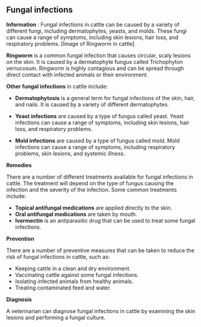 ## Fungal infections

**Information** : Fungal infections in cattle can be caused by a variety of different fungi, including dermatophytes, yeasts, and molds. These fungi can cause a range of symptoms, including skin lesions, hair loss, and respiratory problems.
[Image of Ringworm in cattle]

**Ringworm** is a common fungal infection that causes circular, scaly lesions on the skin. It is caused by a dermatophyte fungus called Trichophyton verrucosum. Ringworm is highly contagious and can be spread through direct contact with infected animals or their environment.

**Other fungal infections** in cattle include:

* **Dermatophytosis** is a general term for fungal infections of the skin, hair, and nails. It is caused by a variety of different dermatophytes.

* **Yeast infections** are caused by a type of fungus called yeast. Yeast infections can cause a range of symptoms, including skin lesions, hair loss, and respiratory problems.
* **Mold infections** are caused by a type of fungus called mold. Mold infections can cause a range of symptoms, including respiratory problems, skin lesions, and systemic illness.

**Remedies**

There are a number of different treatments available for fungal infections in cattle. The treatment will depend on the type of fungus causing the infection and the severity of the infection. Some common treatments include:

* **Topical antifungal medications** are applied directly to the skin.
* **Oral antifungal medications** are taken by mouth.
* **Ivermectin** is an antiparasitic drug that can be used to treat some fungal infections.

**Prevention**

There are a number of preventive measures that can be taken to reduce the risk of fungal infections in cattle, such as:

* Keeping cattle in a clean and dry environment.
* Vaccinating cattle against some fungal infections.
* Isolating infected animals from healthy animals.
* Treating contaminated feed and water.

**Diagnosis**

A veterinarian can diagnose fungal infections in cattle by examining the skin lesions and performing a fungal culture.
